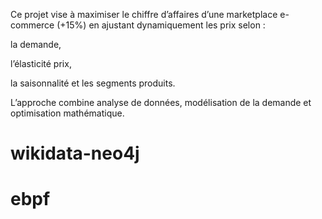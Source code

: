 Ce projet vise à maximiser le chiffre d’affaires d’une marketplace e-commerce (+15%) en ajustant dynamiquement les prix selon :

la demande,

l’élasticité prix,

la saisonnalité et les segments produits.

L’approche combine analyse de données, modélisation de la demande et optimisation mathématique.
# wikidata-neo4j
# ebpf
